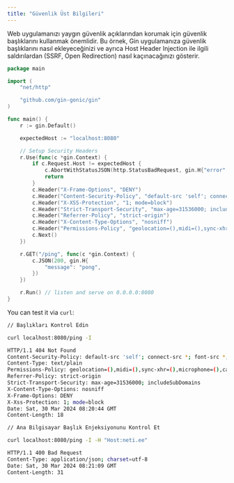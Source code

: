 ```yaml
---
title: "Güvenlik Üst Bilgileri"
---
```


Web uygulamanızı yaygın güvenlik açıklarından korumak için güvenlik başlıklarını kullanmak önemlidir. Bu örnek, Gin uygulamanıza güvenlik başlıklarını nasıl ekleyeceğinizi ve ayrıca Host Header Injection ile ilgili saldırılardan (SSRF, Open Redirection) nasıl kaçınacağınızı gösterir.

```go
package main

import (
	"net/http"

	"github.com/gin-gonic/gin"
)

func main() {
	r := gin.Default()

	expectedHost := "localhost:8080"

	// Setup Security Headers
	r.Use(func(c *gin.Context) {
		if c.Request.Host != expectedHost {
			c.AbortWithStatusJSON(http.StatusBadRequest, gin.H{"error": "Invalid host header"})
			return
		}
		c.Header("X-Frame-Options", "DENY")
		c.Header("Content-Security-Policy", "default-src 'self'; connect-src *; font-src *; script-src-elem * 'unsafe-inline'; img-src * data:; style-src * 'unsafe-inline';")
		c.Header("X-XSS-Protection", "1; mode=block")
		c.Header("Strict-Transport-Security", "max-age=31536000; includeSubDomains")
		c.Header("Referrer-Policy", "strict-origin")
		c.Header("X-Content-Type-Options", "nosniff")
		c.Header("Permissions-Policy", "geolocation=(),midi=(),sync-xhr=(),microphone=(),camera=(),magnetometer=(),gyroscope=(),fullscreen=(self),payment=()")
		c.Next()
	})

	r.GET("/ping", func(c *gin.Context) {
		c.JSON(200, gin.H{
			"message": "pong",
		})
	})

	r.Run() // listen and serve on 0.0.0.0:8080
}
```

You can test it via `curl`: 

```bash
// Başlıkları Kontrol Edin

curl localhost:8080/ping -I

HTTP/1.1 404 Not Found
Content-Security-Policy: default-src 'self'; connect-src *; font-src *; script-src-elem * 'unsafe-inline'; img-src * data:; style-src * 'unsafe-inline';
Content-Type: text/plain
Permissions-Policy: geolocation=(),midi=(),sync-xhr=(),microphone=(),camera=(),magnetometer=(),gyroscope=(),fullscreen=(self),payment=()
Referrer-Policy: strict-origin
Strict-Transport-Security: max-age=31536000; includeSubDomains
X-Content-Type-Options: nosniff
X-Frame-Options: DENY
X-Xss-Protection: 1; mode=block
Date: Sat, 30 Mar 2024 08:20:44 GMT
Content-Length: 18

// Ana Bilgisayar Başlık Enjeksiyonunu Kontrol Et

curl localhost:8080/ping -I -H "Host:neti.ee"

HTTP/1.1 400 Bad Request
Content-Type: application/json; charset=utf-8
Date: Sat, 30 Mar 2024 08:21:09 GMT
Content-Length: 31
```
